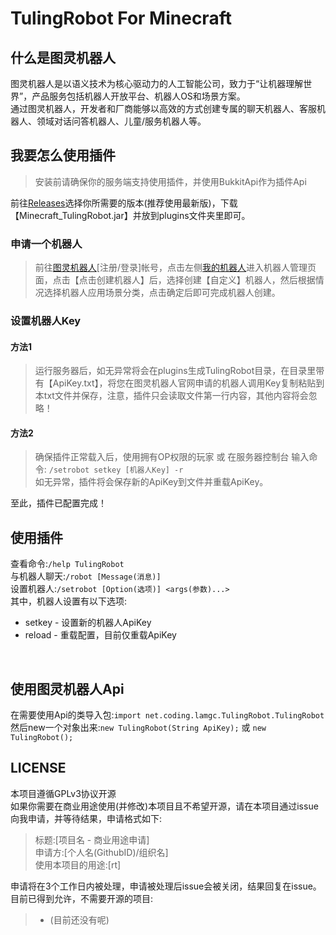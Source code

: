 # TulingRobot For Minecraft #
## 什么是图灵机器人 ##
图灵机器人是以语义技术为核心驱动力的人工智能公司，致力于“让机器理解世界”，产品服务包括机器人开放平台、机器人OS和场景方案。<br/>
通过图灵机器人，开发者和厂商能够以高效的方式创建专属的聊天机器人、客服机器人、领域对话问答机器人、儿童/服务机器人等。
## 我要怎么使用插件 ##
> 安装前请确保你的服务端支持使用插件，并使用BukkitApi作为插件Api

前往[Releases](https://github.com/LamGC/TulingRobot-For-Minecraft/releases)选择你所需要的版本(推荐使用最新版)，下载【Minecraft_TulingRobot.jar】并放到plugins文件夹里即可。<br/>
### 申请一个机器人 ###
>前往[图灵机器人](http://www.tuling123.com/)[注册/登录]帐号，点击左侧[我的机器人](http://www.tuling123.com/member/robot/index.jhtml)进入机器人管理页面，点击【点击创建机器人】后，选择创建【自定义】机器人，然后根据情况选择机器人应用场景分类，点击确定后即可完成机器人创建。
### 设置机器人Key ###
#### 方法1 ####
>运行服务器后，如无异常将会在plugins生成TulingRobot目录，在目录里带有【ApiKey.txt】，将您在图灵机器人官网申请的机器人调用Key复制粘贴到本txt文件并保存，注意，插件只会读取文件第一行内容，其他内容将会忽略！
#### 方法2 ####
>确保插件正常载入后，使用拥有OP权限的玩家 或 在服务器控制台 输入命令:
>`/setrobot setkey [机器人Key] -r` <br/>
>如无异常，插件将会保存新的ApiKey到文件并重载ApiKey。

至此，插件已配置完成！

## 使用插件 ##
查看命令:`/help TulingRobot`<br/>
与机器人聊天:`/robot [Message(消息)]`<br/>
设置机器人:`/setrobot [Option(选项)] <args(参数)...>`<br/>
其中，机器人设置有以下选项:
 - setkey - 设置新的机器人ApiKey
 - reload - 重载配置，目前仅重载ApiKey
<br/>

## 使用图灵机器人Api ##
在需要使用Api的类导入包:`import net.coding.lamgc.TulingRobot.TulingRobot`
然后new一个对象出来:`new TulingRobot(String ApiKey);` 或 `new TulingRobot();`



## LICENSE ##
本项目遵循GPLv3协议开源<br/>
如果你需要在商业用途使用(并修改)本项目且不希望开源，请在本项目通过issue向我申请，并等待结果，申请格式如下:
>标题:[项目名 - 商业用途申请]<br/>
>申请方:[个人名(GithubID)/组织名]<br/>
>使用本项目的用途:[rt]<br/>

申请将在3个工作日内被处理，申请被处理后issue会被关闭，结果回复在issue。<br/>
目前已得到允许，不需要开源的项目:
> - (目前还没有呢)


